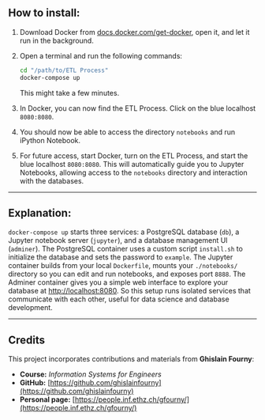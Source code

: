 ## How to install:

1. Download Docker from [docs.docker.com/get-docker](https://docs.docker.com/get-docker), open it, and let it run in the background.

2. Open a terminal and run the following commands:

    ```bash
    cd "/path/to/ETL Process"
    docker-compose up
    ```

   This might take a few minutes.

3. In Docker, you can now find the ETL Process. Click on the blue localhost `8080:8080`.

4. You should now be able to access the directory `notebooks` and run iPython Notebook.

5. For future access, start Docker, turn on the ETL Process, and start the blue localhost `8080:8080`. This will automatically guide you to Jupyter Notebooks, allowing access to the `notebooks` directory and interaction with the databases.

---

## Explanation:

`docker-compose up` starts three services: a PostgreSQL database (`db`), a Jupyter notebook server (`jupyter`), and a database management UI (`adminer`). The PostgreSQL container uses a custom script `install.sh` to initialize the database and sets the password to `example`. The Jupyter container builds from your local `Dockerfile`, mounts your `./notebooks/` directory so you can edit and run notebooks, and exposes port `8888`. The Adminer container gives you a simple web interface to explore your database at [http://localhost:8080](http://localhost:8080). So this setup runs isolated services that communicate with each other, useful for data science and database development.

---

## Credits

This project incorporates contributions and materials from **Ghislain Fourny**:

- **Course:** *Information Systems for Engineers*  
- **GitHub:** [https://github.com/ghislainfourny](https://github.com/ghislainfourny)  
- **Personal page:** [https://people.inf.ethz.ch/gfourny/](https://people.inf.ethz.ch/gfourny/)

